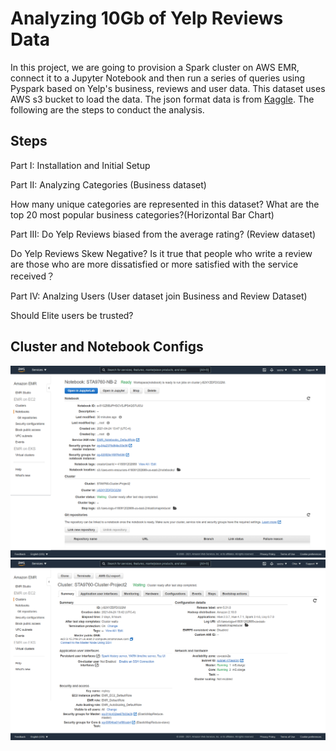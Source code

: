 # Analyzing 10Gb of Yelp Reviews Data

In this project, we are going to provision a Spark cluster on AWS EMR, connect it to a Jupyter Notebook and then run a series of queries using Pyspark based on Yelp's business, reviews and user data. This dataset uses AWS s3 bucket to load the data. The json format data is from [Kaggle](https://www.kaggle.com/yelp-dataset/yelp-dataset). The following are the steps to conduct the analysis.

## Steps

Part I: Installation and Initial Setup

Part II: Analyzing Categories (Business dataset)


How many unique categories are represented in this dataset?
What are the top 20 most popular business categories?(Horizontal Bar Chart)


Part III: Do Yelp Reviews biased from the average rating? (Review dataset)

Do Yelp Reviews Skew Negative? Is it true that people who write a review are those who are more dissatisfied or more satisfied with the service received？

Part IV: Analzing Users (User dataset join Business and Review Dataset)

Should Elite users be trusted?


## Cluster and Notebook Configs

![notebook](https://github.com/KY0409/Project2/blob/main/notebook_configuration.png)
![cluster](https://github.com/KY0409/Project2/blob/main/cluster_configuration.png)
